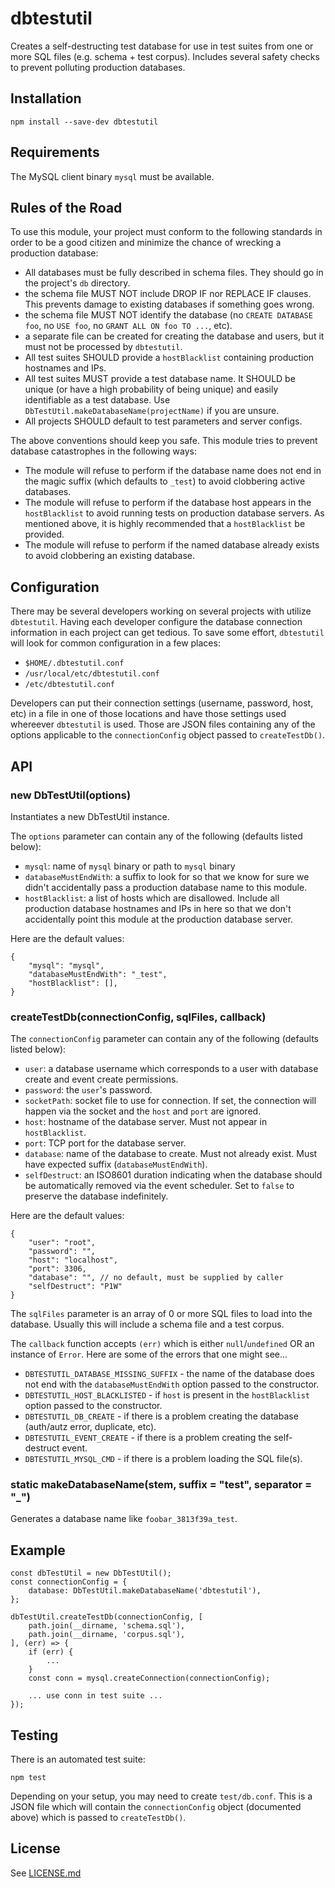 # dbtestutil

Creates a self-destructing test database for use in test suites from one or more SQL files (e.g. schema + test corpus).
Includes several safety checks to prevent polluting production databases.

## Installation

    npm install --save-dev dbtestutil

## Requirements

The MySQL client binary `mysql` must be available.

## Rules of the Road

To use this module, your project must conform to the following standards in order to be a good citizen and minimize the chance of wrecking a production database:

* All databases must be fully described in schema files. They should go in the project's `db` directory.
 * the schema file MUST NOT include DROP IF nor REPLACE IF clauses. This prevents damage to existing databases if something goes wrong.
 * the schema file MUST NOT identify the database (no `CREATE DATABASE foo`, no `USE foo`, no `GRANT ALL ON foo TO ...`, etc).
 * a separate file can be created for creating the database and users, but it must not be processed by `dbtestutil`.
* All test suites SHOULD provide a `hostBlacklist` containing production hostnames and IPs.
* All test suites MUST provide a test database name. It SHOULD be unique (or have a high probability of being unique) and easily identifiable as a test database. Use `DbTestUtil.makeDatabaseName(projectName)` if you are unsure.
* All projects SHOULD default to test parameters and server configs.

The above conventions should keep you safe. This module tries to prevent database catastrophes in the following ways:

* The module will refuse to perform if the database name does not end in the magic suffix (which defaults to `_test`) to avoid clobbering active databases.
* The module will refuse to perform if the database host appears in the `hostBlacklist` to avoid running tests on production database servers. As mentioned above, it is highly recommended that a `hostBlacklist` be provided.
* The module will refuse to perform if the named database already exists to avoid clobbering an existing database.

## Configuration

There may be several developers working on several projects with utilize `dbtestutil`. Having each developer configure the database connection information
in each project can get tedious. To save some effort, `dbtestutil` will look for common configuration in a few places:

* `$HOME/.dbtestutil.conf`
* `/usr/local/etc/dbtestutil.conf`
* `/etc/dbtestutil.conf`

Developers can put their connection settings (username, password, host, etc) in a file in one of those locations and have those
settings used whereever `dbtestutil` is used. Those are JSON files containing any of the options applicable to the `connectionConfig`
object passed to `createTestDb()`.

## API

### new DbTestUtil(options)

Instantiates a new DbTestUtil instance.

The `options` parameter can contain any of the following (defaults listed below):

* `mysql`: name of `mysql` binary or path to `mysql` binary
* `databaseMustEndWith`: a suffix to look for so that we know for sure we didn't accidentally pass a production database name to this module.
* `hostBlacklist`: a list of hosts which are disallowed. Include all production database hostnames and IPs in here so that we don't accidentally point this module at the production database server.

Here are the default values:

    {
        "mysql": "mysql",
        "databaseMustEndWith": "_test",
        "hostBlacklist": [],
    }

### createTestDb(connectionConfig, sqlFiles, callback)

The `connectionConfig` parameter can contain any of the following (defaults listed below):

* `user`: a database username which corresponds to a user with database create and event create permissions.
* `password`: the `user`'s password.
* `socketPath`: socket file to use for connection. If set, the connection will happen via the socket and the `host` and `port` are ignored.
* `host`: hostname of the database server. Must not appear in `hostBlacklist`.
* `port`: TCP port for the database server.
* `database`: name of the database to create. Must not already exist. Must have expected suffix (`databaseMustEndWith`).
* `selfDestruct`: an ISO8601 duration indicating when the database should be automatically removed via the event scheduler. Set to `false` to preserve the database indefinitely.

Here are the default values:

    {
        "user": "root",
        "password": "",
        "host": "localhost",
        "port": 3306,
        "database": "", // no default, must be supplied by caller
        "selfDestruct": "P1W"
    }

The `sqlFiles` parameter is an array of 0 or more SQL files to load into the database. Usually this will include a schema file and a test corpus.

The `callback` function accepts `(err)` which is either `null`/`undefined` OR an instance of `Error`. Here are some of the errors that one might see...

* `DBTESTUTIL_DATABASE_MISSING_SUFFIX` - the name of the database does not end with the `databaseMustEndWith` option passed to the constructor.
* `DBTESTUTIL_HOST_BLACKLISTED` - if `host` is present in the `hostBlacklist` option passed to the constructor.
* `DBTESTUTIL_DB_CREATE` - if there is a problem creating the database (auth/autz error, duplicate, etc).
* `DBTESTUTIL_EVENT_CREATE` - if there is a problem creating the self-destruct event.
* `DBTESTUTIL_MYSQL_CMD` - if there is a problem loading the SQL file(s).

### static makeDatabaseName(stem, suffix = "test", separator = "_")

Generates a database name like `foobar_3813f39a_test`.

## Example

```
const dbTestUtil = new DbTestUtil();
const connectionConfig = {
    database: DbTestUtil.makeDatabaseName('dbtestutil'),
};

dbTestUtil.createTestDb(connectionConfig, [
    path.join(__dirname, 'schema.sql'),
    path.join(__dirname, 'corpus.sql'),
], (err) => {
    if (err) {
        ...
    }
    const conn = mysql.createConnection(connectionConfig);

    ... use conn in test suite ...
});
```

## Testing

There is an automated test suite:

    npm test

Depending on your setup, you may need to create `test/db.conf`. This is a JSON file
which will contain the `connectionConfig` object (documented above) which is passed
to `createTestDb()`.

## License

See [LICENSE.md](https://github.com/ssimicro/dbtestutil/blob/master/LICENSE.md)
